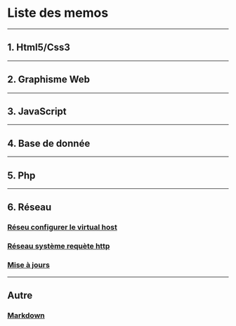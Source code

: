 # Liste des memos

***
## 1. Html5/Css3
***
## 2. Graphisme Web
***
## 3. JavaScript
***
## 4. Base de donnée
***
## 5. Php
***
## 6. Réseau

### [Réseu configurer le virtual host](https://github.com/Sergio2008/memo/blob/master/cofig-de-virtual-host.md)

### [Réseau système requète http](https://github.com/Sergio2008/memo/blob/master/reseau-systeme-requete-http.md)

### [Mise à jours](https://github.com/Sergio2008/memo/blob/master/maj-code-closet.md)

***
## Autre

### [Markdown](https://github.com/Sergio2008/memo/blob/master/markdown.md)
